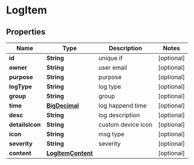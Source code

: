 
# LogItem

## Properties
Name | Type | Description | Notes
------------ | ------------- | ------------- | -------------
**id** | **String** | unique if |  [optional]
**owner** | **String** | user email |  [optional]
**purpose** | **String** | purpose |  [optional]
**logType** | **String** | log type |  [optional]
**group** | **String** | group |  [optional]
**time** | [**BigDecimal**](BigDecimal.md) | log happend time |  [optional]
**desc** | **String** | log description |  [optional]
**detailsIcon** | **String** | custom device icon |  [optional]
**icon** | **String** | msg type |  [optional]
**severity** | **String** | severity |  [optional]
**content** | [**LogItemContent**](LogItemContent.md) |  |  [optional]



